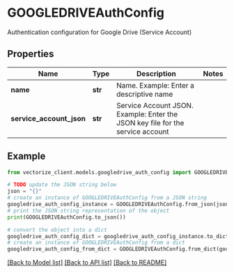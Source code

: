 # GOOGLEDRIVEAuthConfig

Authentication configuration for Google Drive (Service Account)

## Properties

Name | Type | Description | Notes
------------ | ------------- | ------------- | -------------
**name** | **str** | Name. Example: Enter a descriptive name | 
**service_account_json** | **str** | Service Account JSON. Example: Enter the JSON key file for the service account | 

## Example

```python
from vectorize_client.models.googledrive_auth_config import GOOGLEDRIVEAuthConfig

# TODO update the JSON string below
json = "{}"
# create an instance of GOOGLEDRIVEAuthConfig from a JSON string
googledrive_auth_config_instance = GOOGLEDRIVEAuthConfig.from_json(json)
# print the JSON string representation of the object
print(GOOGLEDRIVEAuthConfig.to_json())

# convert the object into a dict
googledrive_auth_config_dict = googledrive_auth_config_instance.to_dict()
# create an instance of GOOGLEDRIVEAuthConfig from a dict
googledrive_auth_config_from_dict = GOOGLEDRIVEAuthConfig.from_dict(googledrive_auth_config_dict)
```
[[Back to Model list]](../README.md#documentation-for-models) [[Back to API list]](../README.md#documentation-for-api-endpoints) [[Back to README]](../README.md)


